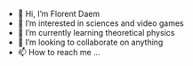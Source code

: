 - 👋 Hi, I’m Florent Daem
- 👀 I’m interested in sciences and video games
- 🌱 I’m currently learning theoretical physics
- 💞️ I’m looking to collaborate on anything
- 📫 How to reach me ...

<!---
FlorentDaem/FlorentDaem is a ✨ special ✨ repository because its `README.md` (this file) appears on your GitHub profile.
You can click the Preview link to take a look at your changes.
--->
